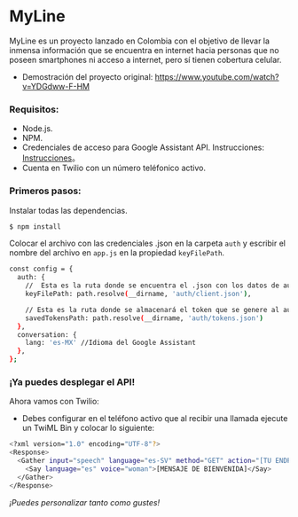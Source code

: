 # MyLine

MyLine es un proyecto lanzado en Colombia con el objetivo de llevar la inmensa información que se encuentra en internet hacia personas que no poseen smartphones ni acceso a internet, pero sí tienen cobertura celular.

  - Demostración del proyecto original: https://www.youtube.com/watch?v=YDGdww-F-HM

### Requisitos:

  - Node.js.
  - NPM.
  - Credenciales de acceso para Google Assistant API. Instrucciones: [Instrucciones](https://developers.google.com/assistant/sdk/guides/service/python/embed/config-dev-project-and-account)。
  - Cuenta en Twilio con un número teléfonico activo.

### Primeros pasos:

Instalar todas las dependencias.
```sh
$ npm install
```

Colocar el archivo con las credenciales .json en la carpeta `auth` y escribir el nombre del archivo en `app.js` en la propiedad `keyFilePath`.
```sh
const config = {
  auth: {
    //  Esta es la ruta donde se encuentra el .json con los datos de autenticación de Google
    keyFilePath: path.resolve(__dirname, 'auth/client.json'), 

    // Esta es la ruta donde se almacenará el token que se genere al autenticar por primera vez.
    savedTokensPath: path.resolve(__dirname, 'auth/tokens.json')
  },
  conversation: {
    lang: 'es-MX' //Idioma del Google Assistant
  },
};
```

### ¡Ya puedes desplegar el API!

Ahora vamos con Twilio:

- Debes configurar en el teléfono activo que al recibir una llamada ejecute un TwiML Bin y colocar lo siguiente:
```sh
<?xml version="1.0" encoding="UTF-8"?>
<Response>
  <Gather input="speech" language="es-SV" method="GET" action="[TU ENDPOINT]">
    <Say language="es" voice="woman">[MENSAJE DE BIENVENIDA]</Say>
  </Gather>
</Response>
```
*¡Puedes personalizar tanto como gustes!*
